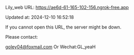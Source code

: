 Lily_web URL: https://ae6d-61-165-102-156.ngrok-free.app

Updated at: 2024-12-10 16:52:18

If you cannot open this URL, the server might be down.

Please contact: 

goley04@foxmail.com Or Wechat:GL_yeaH